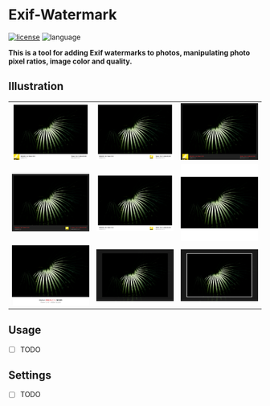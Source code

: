 # Exif-Watermark

[![license](https://img.shields.io/github/license/CWHer/Exif-Watermark)](https://github.com/CWHer/Exif-Watermark/blob/master/LICENSE) ![language](https://img.shields.io/github/languages/top/CWHer/Exif-Watermark?color=orange)

**This is a tool for adding Exif watermarks to photos, manipulating photo pixel ratios, image color and quality.**

## Illustration

|                             |                             |                             |
| --------------------------- | --------------------------- | --------------------------- |
| ![](./assets/images/1.jpeg) | ![](./assets/images/2.jpeg) | ![](./assets/images/3.jpeg) |
| ![](./assets/images/4.jpeg) | ![](./assets/images/5.jpeg) | ![](./assets/images/6.jpeg) |
| ![](./assets/images/7.jpeg) | ![](./assets/images/8.jpeg) | ![](./assets/images/9.jpeg) |

## Usage

- [ ] TODO

## Settings

- [ ] TODO

<!-- 通过 `config.yaml` 配置。

<details>
<summary>点击展开</summary>

```yaml
base:
  alternative_bold_font: ./fonts/Roboto-Medium.ttf
  alternative_font: ./fonts/Roboto-Regular.ttf
  # 粗体
  bold_font: ./fonts/AlibabaPuHuiTi-2-85-Bold.otf
  # 粗体字体大小
  bold_font_size: 1
  # 常规字体
  font: ./fonts/AlibabaPuHuiTi-2-45-Light.otf
  # 常规字体大小
  font_size: 1
  # 输入文件夹
  input_dir: ./input
  # 输出文件夹
  output_dir: ./output
  # 输出图片质量，如果你觉得输出图片的体积过大，比如一张20M的图片，处理后变成了40M，那么你可以通过适当降低输出质量来减小图片体积
  quality: 100
global: # 全局设置，你可以在命令行中通过【更多设置】来修改这些设置
  focal_length:
    # 是否使用等效焦距
    use_equivalent_focal_length: false
  padding_with_original_ratio:
    # 是否使用原始图片的宽高比来填充白边
    enable: false
  shadow:
    # 是否使用阴影
    enable: false
  white_margin:
    # 是否使用白边
    enable: true
    # 白边宽度
    width: 3
layout:
  # 背景颜色，仅在布局为 normal（自定义）时有效
  background_color: "#ffffff"
  elements:
    # 左下角元素
    left_bottom:
      # 左下角文字颜色，仅在布局为 normal（自定义）时有效
      color: "#757575"
      # 是否使用粗体，仅在布局为 normal（自定义）时有效
      is_bold: false
      # 左下角文字内容，可选项参考下表
      name: Model
    # 下面三个元素的设置和上面是类似的
    left_top:
      color: "#212121"
      is_bold: true
      name: LensModel
    right_bottom:
      color: "#757575"
      is_bold: false
      name: Datetime
      value: Photo by NONE
    right_top:
      color: "#212121"
      is_bold: true
      name: Param
  # 是否使用 Logo，仅在布局为 normal（自定义）时有效，可选项为 true、false
  logo_enable: false
  # Logo 位置，仅在布局为 normal（自定义）时有效，可选项为 left、right
  logo_position: left
  # 布局类型，可选项参考下表，你可以在命令行中通过【布局】来修改它
  type: watermark_right_logo
logo:
  makes:
    canon: # 标识，用户自定义，不要重复
      id: Canon # 厂商名称，从 exif 信息中获取，和 exif 信息中的 Make 字段一致即可
      path: ./logos/canon.png # Logo 路径
    # 下同
    fujifilm:
      id: FUJIFILM
      path: ./logos/fujifilm.png
    hasselblad:
      id: HASSELBLAD
      path: ./logos/hasselblad.png
    huawei:
      id: HUAWEI
      path: ./logos/xmage.jpg
    leica:
      id: leica
      path: ./logos/leica_logo.png
    nikon:
      id: NIKON
      path: ./logos/nikon.png
    olympus:
      id: Olympus
      path: ./logos/olympus_blue_gold.png
    panasonic:
      id: Panasonic
      path: ./logos/panasonic.png
    pentax:
      id: PENTAX
      path: ./logos/pentax.png
    ricoh:
      id: RICOH
      path: ./logos/ricoh.png
    sony:
      id: SONY
      path: ./logos/sony.png
```

### Layout.Element.Name 可选项

| 可选项                 | 描述                                                 |
| ---------------------- | ---------------------------------------------------- |
| Model                  | 相机型号(eg. Nikon Z7)                               |
| Make                   | 相机厂商(eg. Nikon)                                  |
| LensModel              | 镜头型号(eg. Nikkor 24-70 f/2.8)                     |
| Param                  | 拍摄参数(eg. 50mm f/1.8 1/1000s ISO 100)             |
| Datetime               | 拍摄时间(eg. 2023-01-01 12:00)                       |
| Date                   | 拍摄日期(eg. 2023-01-01)                             |
| Custom                 | 自定义                                               |
| None                   | 无                                                   |
| LensMake_LensModel     | 镜头厂商 + 镜头型号(eg. Nikon Nikkor 24-70 f/2.8)    |
| CameraModel_LensModel  | 相机型号 + 镜头型号(eg. Nikon Z7 Nikkor 24-70 f/2.8) |
| TotalPixel             | 总像素(MP)                                           |
| CameraMake_CameraModel | 相机厂商 + 相机型号(eg. DJI FC123)                   |

### Layout.Type 可选项

| 可选项                            | 描述                        | 效果                |
| --------------------------------- | --------------------------- | ------------------- |
| watermark_left_logo               | normal                      | ![1](images/1.jpeg) |
| watermark_right_logo              | normal(Logo 居右)           | ![2](images/2.jpeg) |
| dark_watermark_left_logo          | normal(黑红配色)            | ![3](images/3.jpeg) |
| dark_watermark_right_logo         | normal(黑红配色，Logo 居右) | ![4](images/4.jpeg) |
| custom_watermark                  | normal(自定义配置)          | ![5](images/5.jpeg) |
| square                            | 1:1 填充                    | ![6](images/6.jpeg) |
| simple                            | 简洁                        | ![7](images/7.jpeg) |
| background_blur                   | 背景模糊                    | ![8](images/8.jpeg) |
| background_blur_with_white_border | 背景模糊+白框               | ![9](images/9.jpeg) |

</details> -->
